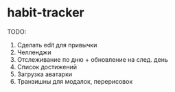 # habit-tracker

TODO: 
1. Сделать edit для привычки
2. Челленджи
3. Отслеживание по дню + обновление на след. день
4. Список достижений
5. Загрузка аватарки
6. Транзишны для модалок, перерисовок